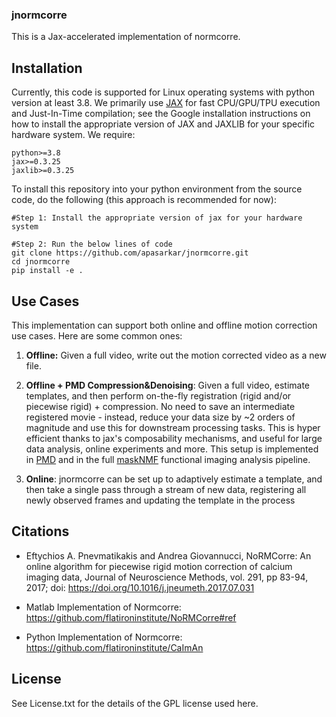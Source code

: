 ### jnormcorre
This is a Jax-accelerated implementation of normcorre. 

## Installation
Currently, this code is supported for Linux operating systems with python version at least 3.8. We primarily use [JAX](https://github.com/google/jax) for fast CPU/GPU/TPU execution and Just-In-Time compilation; see the Google installation instructions on how to install the appropriate version of JAX and JAXLIB for your specific hardware system. We require: 

```
python>=3.8
jax>=0.3.25
jaxlib>=0.3.25
```

To install this repository into your python environment from the source code, do the following (this approach is recommended for now): 
```
#Step 1: Install the appropriate version of jax for your hardware system 

#Step 2: Run the below lines of code
git clone https://github.com/apasarkar/jnormcorre.git
cd jnormcorre
pip install -e .
```

## Use Cases
This implementation can support both online and offline motion correction use cases. Here are some common ones: 

1. **Offline:** Given a full video, write out the motion corrected video as a new file.

2. **Offline + PMD Compression&Denoising**: Given a full video, estimate templates, and then perform on-the-fly registration (rigid and/or piecewise rigid) + compression. No need to save an intermediate registered movie - instead, reduce your data size by ~2 orders of magnitude and use this for downstream processing tasks. This is hyper efficient thanks to jax's composability mechanisms, and useful for large data analysis, online experiments and more. This setup is implemented in [PMD](https://github.com/apasarkar/localmd) and in the full [maskNMF](https://github.com/apasarkar/masknmf_full_pipeline) functional imaging analysis pipeline. 

3. **Online**: jnormcorre can be set up to adaptively estimate a template, and then take a single pass through a stream of new data, registering all newly observed frames and updating the template in the process

## Citations
- Eftychios A. Pnevmatikakis and Andrea Giovannucci, NoRMCorre: An online algorithm for piecewise rigid motion correction of calcium imaging data, Journal of Neuroscience Methods, vol. 291, pp 83-94, 2017; doi: https://doi.org/10.1016/j.jneumeth.2017.07.031

- Matlab Implementation of Normcorre: https://github.com/flatironinstitute/NoRMCorre#ref

- Python Implementation of Normcorre: https://github.com/flatironinstitute/CaImAn


## License
See License.txt for the details of the GPL license used here. 